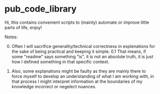 # pub_code_library
Hi, this contains convenient scripts to (mainly) automate or improve little parts of life, enjoy!

Notes:

0. Often I will sacrifice generality/technical correctness in explenations for the sake of being practical and keeping it simple. 
0.1 That means, if some "readme" says something "is", it is not an absolute truth, 
    it is just how I defined something in that specific context.
    
1. Also, some explanations might be faulty as they are mainly there to force myself to develop an understanding of what I am working with,
    in that process I might interpret information at the boundaries of my knowledge incorrect or negelect nuances.

